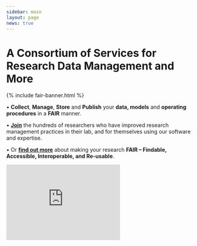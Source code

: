 ```yaml
---
sidebar: main
layout: page
news: true
---
```


<h1 class="home-title">A Consortium of Services for Research Data Management and More</h1>

{% include fair-banner.html %}

• **Collect**, **Manage**, **Store** and **Publish** your **data, models** and **operating procedures** in a **FAIR** manner.
 
• **[Join](/contact.html)** the hundreds of researchers who have improved research management practices in their lab, and for themselves using our software and expertise.

• Or **[find out more](/about.html)** about making your research **FAIR – Findable, Accessible, Interoperable, and Re-usable**.

<iframe src="https://www.youtube.com/embed/PWutnWBfUSw" frameborder="0" height="200px" allow="accelerometer; autoplay; clipboard-write; encrypted-media; gyroscope; picture-in-picture" allowfullscreen></iframe>


